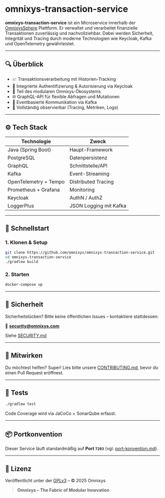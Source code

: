 # omnixys-transaction-service

**omnixys-transaction-service** ist ein Microservice innerhalb der [OmnixysSphere](https://github.com/omnixys) Plattform. Er verwaltet und verarbeitet finanzielle Transaktionen zuverlässig und nachvollziehbar. Dabei werden Sicherheit, Integrität und Tracing durch moderne Technologien wie Keycloak, Kafka und OpenTelemetry gewährleistet.

---

## 🔍 Überblick

* 📈 Transaktionsverarbeitung mit Historien-Tracking
* 🔐 Integrierte Authentifizierung & Autorisierung via Keycloak
* 🧩 Teil des modularen Omnixys-Ökosystems
* 🌐 GraphQL-API für flexible Abfragen und Mutationen
* 🔄 Eventbasierte Kommunikation via Kafka
* 🧭 Vollständig observierbar (Tracing, Metriken, Logs)

---

## ⚙️ Tech Stack

| Technologie           | Zweck                  |
| --------------------- | ---------------------- |
| Java (Spring Boot)    | Haupt-Framework        |
| PostgreSQL            | Datenpersistenz        |
| GraphQL               | Schnittstelle/API      |
| Kafka                 | Event-Streaming        |
| OpenTelemetry + Tempo | Distributed Tracing    |
| Prometheus + Grafana  | Monitoring             |
| Keycloak              | AuthN / AuthZ          |
| LoggerPlus            | JSON Logging mit Kafka |

---

## 🚀 Schnellstart

### 1. Klonen & Setup

```bash
git clone https://github.com/omnixys/omnixys-transaction-service.git
cd omnixys-transaction-service
./gradlew build
```

### 2. Starten

```bash
docker-compose up
```

---

## 🔐 Sicherheit

Sicherheitslücken? Bitte keine öffentlichen Issues – kontaktiere stattdessen:

📧 **[security@omnixys.com](mailto:security@omnixys.com)**

Siehe [SECURITY.md](./SECURITY.md)

---

## 🔧 Mitwirken

Du möchtest helfen? Super! Lies bitte unsere [CONTRIBUTING.md](./CONTRIBUTING.md), bevor du einen Pull Request eröffnest.

---

## 🧪 Tests

```bash
./gradlew test
```

Code Coverage wird via JaCoCo + SonarQube erfasst.

---

## 📦 Portkonvention

Dieser Service läuft standardmäßig auf **Port `7203`** (vgl. [port-konvention.md](../port-konvention.md)).

---

## 📝 Lizenz

Veröffentlicht unter der [GPLv3](./LICENSE) – © 2025 Omnixys

> **Omnixys – The Fabric of Modular Innovation**

